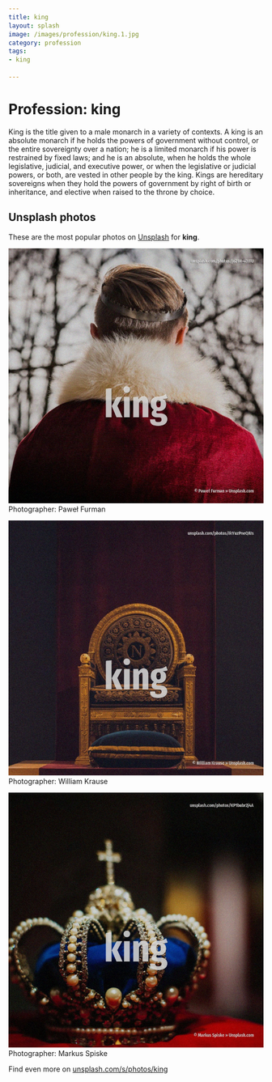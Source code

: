```yaml
---
title: king
layout: splash
image: /images/profession/king.1.jpg
category: profession
tags:
- king

---
```

# Profession: king

King is the title given to a male monarch in a variety of contexts. A king is an absolute monarch if he holds the powers of government without control, or the entire  sovereignty over a nation; he is a limited monarch if his power is restrained by fixed laws; and he  is an absolute, when he holds the whole legislative, judicial, and executive power, or when the  legislative or judicial powers, or both, are vested in other people by the king. Kings are hereditary sovereigns when they hold the powers of government by right of birth or  inheritance, and elective when raised to the throne by choice.   

 
## Unsplash photos
These are the most popular photos on [Unsplash](https://unsplash.com) for **king**.
 
![king](/images/profession/king.1.jpg)
Photographer:  Paweł Furman
 
![king](/images/profession/king.2.jpg)
Photographer:  William Krause
 
![king](/images/profession/king.3.jpg)
Photographer:  Markus Spiske
 
Find even more on [unsplash.com/s/photos/king](https://unsplash.com/s/photos/king)
 
